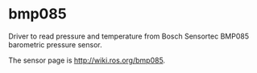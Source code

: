 bmp085
======

Driver to read pressure and temperature from Bosch Sensortec BMP085 barometric pressure sensor.

The sensor page is http://wiki.ros.org/bmp085.
